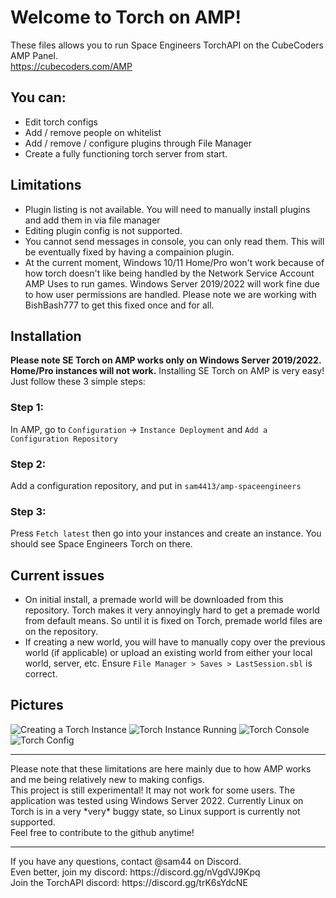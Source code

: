 # Welcome to Torch on AMP!
These files allows you to run Space Engineers TorchAPI on the CubeCoders AMP Panel.<br>
https://cubecoders.com/AMP
## You can:
- Edit torch configs
- Add / remove people on whitelist
- Add / remove / configure plugins through File Manager
- Create a fully functioning torch server from start.
## Limitations
- Plugin listing is not available. You will need to manually install plugins and add them in via file manager
- Editing plugin config is not supported.
- You cannot send messages in console, you can only read them. This will be eventually fixed by having a compainion plugin.
- At the current moment, Windows 10/11 Home/Pro won't work because of how torch doesn't like being handled by the Network Service Account AMP Uses to run games. Windows Server 2019/2022 will work fine due to how user permissions are handled. Please note we are working with BishBash777 to get this fixed once and for all.
## Installation
**Please note SE Torch on AMP works only on Windows Server 2019/2022. Home/Pro instances will not work.**
Installing SE Torch on AMP is very easy! Just follow these 3 simple steps:
### Step 1:
In AMP, go to `Configuration` -> `Instance Deployment` and `Add a Configuration Repository`
### Step 2:
Add a configuration repository, and put in `sam4413/amp-spaceengineers`
### Step 3:
Press `Fetch latest` then go into your instances and create an instance. You should see Space Engineers Torch on there.

## Current issues
- On initial install, a premade world will be downloaded from this repository. Torch makes it very annoyingly hard to get a premade world from default means. So until it is fixed on Torch, premade world files are on the repository.
- If creating a new world, you will have to manually copy over the previous world (if applicable) or upload an existing world from either your local world, server, etc. Ensure `File Manager > Saves > LastSession.sbl` is correct.

## Pictures
![Creating a Torch Instance](https://github.com/sam4413/amp-spaceengineers/assets/43707772/b56bc707-4326-45ac-8b69-e6ce45ad03e0)
![Torch Instance Running](https://github.com/sam4413/amp-spaceengineers/assets/43707772/7641041f-c82b-4870-9808-af4da809080e)
![Torch Console](https://github.com/sam4413/amp-spaceengineers/assets/43707772/1bfec400-a1ea-45e7-8d7e-7ca53857207c)
![Torch Config](https://github.com/sam4413/amp-spaceengineers/assets/43707772/a82afde5-0340-4ef8-a0a7-a33c790f9e5c)

<hr>
Please note that these limitations are here mainly due to how AMP works and me being relatively new to making configs.<br>
This project is still experimental! It may not work for some users. The application was tested using Windows Server 2022. Currently Linux on Torch is in a very *very* buggy state, so Linux support is currently not supported.<br>
Feel free to contribute to the github anytime!<br>
<hr>
If you have any questions, contact @sam44 on Discord.<br>
Even better, join my discord: https://discord.gg/nVgdVJ9Kpq<br>
Join the TorchAPI discord: https://discord.gg/trK6sYdcNE<br>

